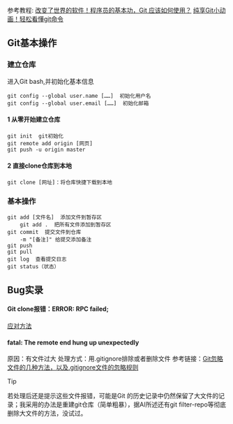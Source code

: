 参考教程:
[改变了世界的软件！程序员的基本功，Git 应该如何使用？](https://www.bilibili.com/video/BV1u94y1n73L?vd_source=34dd435d3d651e8a3a60eacd5873aed9)
[纯享Git小动画！轻松看懂git命令](https://www.bilibili.com/video/BV1Ev4y1L7dh?vd_source=34dd435d3d651e8a3a60eacd5873aed9)
## Git基本操作
### 建立仓库
进入Git bash,并初始化基本信息

	git config --global user.name [……]  初始化用户名
	git config --global user.email [……]  初始化邮箱
#### 1 从零开始建立仓库

	git init  git初始化
	git remote add origin [网页]
	git push -u origin master
#### 2 直接clone仓库到本地

	git clone [网址]：将仓库快捷下载到本地
### 基本操作

	git add [文件名]  添加文件到暂存区
		git add .  把所有文件添加到暂存区
	git commit  提交文件到仓库
		-m "[备注]" 给提交添加备注
	git push
	git pull
	git log  查看提交日志
	git status（状态）
## Bug实录
#### Git clone报错：ERROR: RPC failed;
[应对方法](https://blog.csdn.net/JISOOLUO/article/details/103625488)
#### fatal: The remote end hung up unexpectedly
原因：有文件过大
处理方式：用.gitignore排除或者删除文件
参考链接：[Git忽略文件的几种方法，以及.gitignore文件的忽略规则](https://blog.csdn.net/qq_41428418/article/details/132737503)
> [!tip]
> 若处理后还是提示这些文件报错，可能是Git 的历史记录中仍然保留了大文件的记录；我采用的办法是重建git仓库（简单粗暴），据AI所述还有git filter-repo等彻底删除大文件的方法，没试过。


